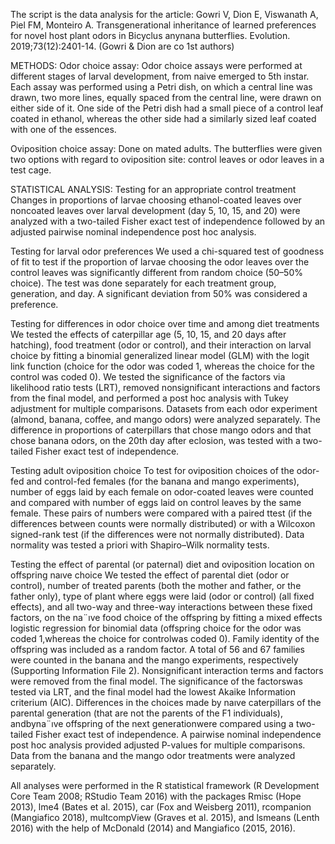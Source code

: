 The script is the data analysis for the article:
Gowri V, Dion E, Viswanath A, Piel FM, Monteiro A. 
Transgenerational inheritance of learned preferences for novel host plant odors in Bicyclus anynana butterflies.
Evolution. 2019;73(12):2401-14.
(Gowri & Dion are co 1st authors)

METHODS:
Odor choice assay: 
Odor choice assays were performed at different stages of larval development, from naive emerged to 5th instar. 
Each assay was performed using a Petri dish, on which a central line was drawn, two more lines, equally spaced from the central line, were drawn on either side of it. 
One side of the Petri dish had a small piece of a control leaf coated in ethanol, whereas the other side had a similarly sized leaf coated with one of the essences. 

Oviposition choice assay: 
Done on mated adults. The butterflies were given two options with regard to oviposition site: control leaves or odor leaves in a test cage.

STATISTICAL ANALYSIS:
Testing for an appropriate control treatment
Changes in proportions of larvae choosing ethanol-coated leaves over noncoated leaves over larval development (day 5, 10, 15, and   20) were analyzed with a two-tailed 
Fisher exact test of independence followed by an adjusted pairwise nominal independence post hoc analysis.

Testing for larval odor preferences
We used a chi-squared test of goodness of fit to test if the proportion of larvae choosing the odor leaves over the control leaves was significantly different from random choice (50–50% choice).
The test was done separately for each treatment group, generation, and day. 
A significant deviation from 50% was considered a preference.

Testing for differences in odor choice over time and among diet treatments
We tested the effects of caterpillar age (5, 10, 15, and 20 days after hatching), food treatment (odor or control), and their interaction on larval choice 
by fitting a binomial generalized linear model (GLM) with the logit link function (choice for the odor was coded 1, whereas the choice for the control was coded 0). 
We tested the significance of the factors via likelihood ratio tests (LRT), removed nonsignificant interactions and factors from the final model, and performed a post hoc analysis with Tukey
adjustment for multiple comparisons. 
Datasets from each odor experiment (almond, banana, coffee, and mango odors) were analyzed separately. 
The difference in proportions of caterpillars that chose mango odors and that chose banana odors, on the 20th day after eclosion, was tested with a two-tailed Fisher exact test of
independence.

Testing adult oviposition choice
To test for oviposition choices of the odor-fed and control-fed females (for the banana and mango experiments), number of eggs laid by each female on odor-coated leaves were counted and compared
with number of eggs laid on control leaves by the same female. 
These pairs of numbers were compared with a paired ttest (if the differences between counts were normally distributed) or with a Wilcoxon signed-rank test (if the differences were not
normally distributed).
Data normality was tested a priori with Shapiro–Wilk normality tests.

Testing the effect of parental (or paternal) diet and oviposition location on offspring naıve choice
We tested the effect of parental diet (odor or control), number of treated parents (both the mother and father, or the father only), type of plant where eggs were laid (odor or control) (all fixed effects),
and all two-way and three-way interactions between these fixed factors, on the na¨ıve food choice of the offspring by fitting a mixed effects logistic regression for binomial data (offspring choice for
the odor was coded 1,whereas the choice for controlwas coded 0).
Family identity of the offspring was included as a random factor.
A total of 56 and 67 families were counted in the banana and the mango experiments, respectively (Supporting Information File 2).
Nonsignificant interaction terms and factors were removed from the final model. 
The significance of the factorswas tested via LRT, and the final model had the lowest Akaike Information criterium (AIC). 
Differences in the choices made by naıve caterpillars of the parental generation (that are not the parents of the F1 individuals), andbyna¨ıve offspring of the next generationwere compared using
a two-tailed Fisher exact test of independence. 
A pairwise nominal independence post hoc analysis provided adjusted P-values for multiple comparisons. Data from the banana and the mango odor treatments were analyzed separately.

All analyses were performed in the R statistical framework (R Development Core Team 2008; RStudio Team 2016)
with the packages Rmisc (Hope 2013), lme4 (Bates et al. 2015), car (Fox and Weisberg 2011), 
rcompanion (Mangiafico 2018), multcompView (Graves et al. 2015), and lsmeans (Lenth 2016)
with the help of McDonald (2014) and Mangiafico (2015, 2016).





